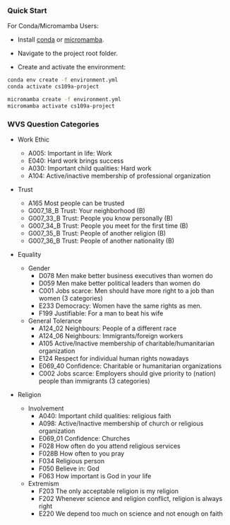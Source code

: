 ### Quick Start

For Conda/Micromamba Users:

- Install [conda](https://docs.conda.io/en/latest/miniconda.html) or [micromamba](https://mamba.readthedocs.io/en/latest/installation.html).

- Navigate to the project root folder.

- Create and activate the environment:

```bash
conda env create -f environment.yml
conda activate cs109a-project
```

```bash
micromamba create -f environment.yml
micromamba activate cs109a-project
```

### WVS Question Categories

- Work Ethic
    - A005: Important in life: Work
    - E040: Hard work brings success
    - A030: Important child qualities: Hard work
    - A104:	Active/inactive membership of professional organization

- Trust
    - A165	Most people can be trusted
    - G007_18_B	Trust: Your neighborhood (B)
    - G007_33_B	Trust: People you know personally (B)
    - G007_34_B	Trust: People you meet for the first time (B)
    - G007_35_B	Trust: People of another religion (B)
    - G007_36_B	Trust: People of another nationality (B)

- Equality
    - Gender
        - D078	Men make better business executives than women do
        - D059	Men make better political leaders than women do
        - C001	Jobs scarce: Men should have more right to a job than women (3 categories)
        - E233	Democracy: Women have the same rights as men.
        - F199	Justifiable: For a man to beat his wife
    - General Tolerance
        - A124_02 Neighbours: People of a different race
        - A124_06	Neighbours: Immigrants/foreign workers
        - A105	Active/Inactive membership of charitable/humanitarian organization
        - E124	Respect for individual human rights nowadays
        - E069_40	Confidence: Charitable or humanitarian organizations
        - C002	Jobs scarce: Employers should give priority to (nation) people than immigrants (3 categories)

- Religion
    - Involvement
        - A040: Important child qualities: religious faith
        - A098: Active/Inactive membership of church or religious organization
        - E069_01	Confidence: Churches
        - F028	How often do you attend religious services
        - F028B	How often to you pray
        - F034	Religious person
        - F050	Believe in: God
        - F063	How important is God in your life
    - Extremism
        - F203	The only acceptable religion is my religion
        - F202	Whenever science and religion conflict, religion is always right
        - E220	We depend too much on science and not enough on faith
